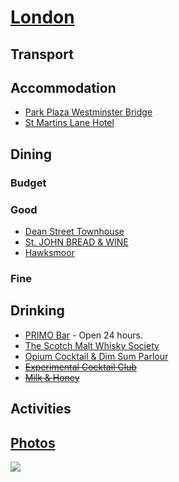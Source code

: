 # [London](http://en.wikipedia.org/wiki/London)

## Transport

## Accommodation

* [Park Plaza Westminster Bridge](http://www.parkplaza.com/london-hotel-gb-se1-7ut/gbwestmi)
* [St Martins Lane Hotel](http://www.stmartinslane.com/)

## Dining

### Budget

### Good

* [Dean Street Townhouse](http://www.deanstreettownhouse.com/)
* [St. JOHN BREAD & WINE](http://www.stjohnbreadandwine.com/)
* [Hawksmoor](http://thehawksmoor.com/)

### Fine

## Drinking

* [PRIMO Bar](http://www.primobar.co.uk/) - Open 24 hours.
* [The Scotch Malt Whisky Society](http://www.smws.co.uk/venues/19_Greville_Street,_London)
* [Opium Cocktail & Dim Sum Parlour](http://www.opiumchinatown.com/)
* ~~[Experimental Cocktail Club](http://experimentalcocktailclublondon.com/)~~
* ~~[Milk & Honey](http://www.mlkhny.com/london/)~~

## Activities

## [Photos](http://www.flickr.com/photos/dylane/sets/72157629919037272/)

![](http://farm8.staticflickr.com/7098/7237771496_f2af7e1025_m.jpg)
